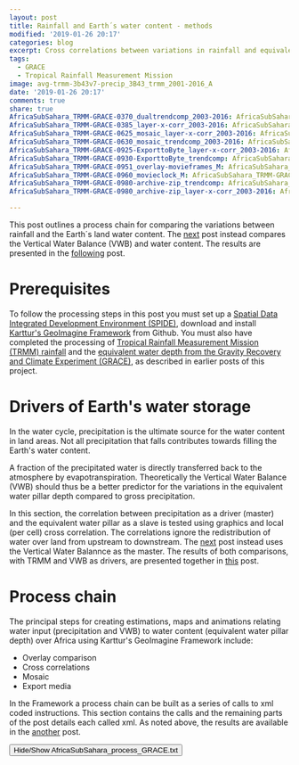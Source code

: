 ```yaml
---
layout: post
title: Rainfall and Earth´s water content - methods
modified: '2019-01-26 20:17'
categories: blog
excerpt: Cross correlations between variations in rainfall and equivalent water pillar depth
tags:
  - GRACE
  - Tropical Rainfall Measurement Mission
image: avg-trmm-3b43v7-precip_3B43_trmm_2001-2016_A
date: '2019-01-26 20:17'
comments: true
share: true
AfricaSubSahara_TRMM-GRACE-0370_dualtrendcomp_2003-2016: AfricaSubSahara_TRMM-GRACE-0370_dualtrendcomp_2003-2016
AfricaSubSahara_TRMM-GRACE-0385_layer-x-corr_2003-2016: AfricaSubSahara_TRMM-GRACE-0385_layer-x-corr_2003-2016
AfricaSubSahara_TRMM-GRACE-0625_mosaic_layer-x-corr_2003-2016: AfricaSubSahara_TRMM-GRACE-0625_mosaic_layer-x-corr_2003-2016
AfricaSubSahara_TRMM-GRACE-0630_mosaic_trendcomp_2003-2016: AfricaSubSahara_TRMM-GRACE-0630_mosaic_trendcomp_2003-2016
AfricaSubSahara_TRMM-GRACE-0925-ExporttoByte_layer-x-corr_2003-2016: AfricaSubSahara_TRMM-GRACE-0925-ExporttoByte_layer-x-corr_2003-2016
AfricaSubSahara_TRMM-GRACE-0930-ExporttoByte_trendcomp: AfricaSubSahara_TRMM-GRACE-0930-ExporttoByte_trendcomp
AfricaSubSahara_TRMM-GRACE-0951_overlay-movieframes_M: AfricaSubSahara_TRMM-GRACE-0951_overlay-movieframes_M
AfricaSubSahara_TRMM-GRACE-0960_movieclock_M: AfricaSubSahara_TRMM-GRACE-0960_movieclock_M
AfricaSubSahara_TRMM-GRACE-0980-archive-zip_trendcomp: AfricaSubSahara_TRMM-GRACE-0980-archive-zip_trendcomp
AfricaSubSahara_TRMM-GRACE-0980_archive-zip_layer-x-corr_2003-2016: AfricaSubSahara_TRMM-GRACE-0980_archive-zip_layer-x-corr_2003-2016

---
```

<script src="https://karttur.github.io/common/assets/js/karttur/togglediv.js"></script>

This post outlines a process chain for comparing the variations between rainfall and the Earth´s land water content. The [next](../vwb-grace-crosscorr-methods/) post instead compares the Vertical Water Balance (VWB) and water content. The results are presented in the [following](../vwb-trmm-grace-crosscorr-results/) post.

# Prerequisites

To follow the processing steps in this post you must set up a [Spatial Data Integrated Development Environment (SPIDE)](https://karttur.github.io/setup-ide/), download and install [Karttur's GeoImagine Framework](https://karttur.github.io/geoimagine/blog/blog-import-project-eclipse/) from Github. You must also have completed the processing of [Tropical Rainfall Measurement Mission (TRMM) rainfall](../trmm-methods) and the [equivalent water depth from the Gravity Recovery and Climate Experiment (GRACE)](../grace-methods), as described in earlier posts of this project.

# Drivers of Earth's water storage

In the water cycle, precipitation is the ultimate source for the water content in land areas. Not all precipitation that falls contributes towards filling the Earth's water content.

A fraction of the precipitated water is directly transferred back to the atmosphere by evapotranspiration. Theoretically the Vertical Water Balance (VWB) should thus be a better predictor for the variations in the equivalent water pillar depth compared to gross precipitation.

In this section, the correlation between precipitation as a driver (master) and the equivalent water pillar as a slave is tested using graphics and local (per cell) cross correlation. The correlations ignore the redistribution of water over land from upstream to downstream. The [next](../wvb-grace-crosscorr-methods/) post instead uses the Vertical Water Balannce as the master. The results of both comparisons, with TRMM and VWB as drivers, are presented together in [this](../vwb-trmm-grace-crosscorr-results/) post.

# Process chain

The principal steps for creating estimations, maps and animations relating water input (precipitation and VWB) to water content (equivalent water pillar depth) over Africa using Karttur's GeoImagine Framework include:

- Overlay comparison
- Cross correlations
- Mosaic
- Export media

In the Framework a process chain can be built as a series of calls to xml coded instructions. This section contains the calls and the remaining parts of the post details each called xml. As noted above, the results are available in the [another](../vwb-trmm-grace-crosscorr-results/) post.

<button id= "toggleProcessChain" onclick="hiddencode('ProcessChain')">Hide/Show AfricaSubSahara_process_GRACE.txt</button>
<div id="ProcessChain" style="display:none">
{% capture text-capture %}
{% raw %}
```
###################################
###################################
###   TRMM vs GRACE analysis   ###
###################################
###################################

## The processing requires that the project TRMM and GRACE processing are completed ##

###################################
###          Update db          ###
###################################

## If you have access to preprocessed data created by karttur's Geoimagine Framework ##
## you can access the data from your Framework installation by updating the db ##
## You can also use updatedb to clean your database and/or delete files from your Framework organized storage ##

###################################
###     Overlay comparison      ###
###################################

## Compare trends from GRACE and TRMM  ##
#AfricaSubSahara_TRMM-GRACE-0370_dualtrendcomp_2003-2016.xml

###################################
###   Time Series Processing    ###
###################################

## Cross correlation between TRMM (master) and GRACE (slave) ##
#AfricaSubSahara_TRMM-GRACE-0385_layer-x-corr_2003-2016.xml

###################################
###   	       Mosaic           ###
###################################

## Mosaic the TRMM-GRACE (Master-Slave) cross correlation results for Sub Saharan Africa ##
#AfricaSubSahara_TRMM-GRACE-0625_mosaic_layer-x-corr_2003-2016.xml

## Mosaic the trend comparison TRMM-GRACE for Sub Saharan Africa ##
#AfricaSubSahara_TRMM-GRACE-0630_mosaic_trendcomp_2003-2016.xml

###################################
###        Export media         ###
###################################

## Export TRMM-GRACE (Master-Slave) cross correlation ##
#AfricaSubSahara_TRMM-GRACE-0925-ExporttoByte_layer-x-corr_2003-2016.xml

## Export trend comparison TRMM-GRACE results ##
#AfricaSubSahara_TRMM-GRACE-0930-ExporttoByte_trendcomp.xml

###   	       Movie            ###

## Create TRMM-GRACE overlay image frames ##
#AfricaSubSahara_TRMM-GRACE-0951_overlay-movieframes_M.xml

## Create Movieclock and scripts for TRMM + GRACE overlay movie with movieclock overlay
#AfricaSubSahara_TRMM-GRACE-0960_movieclock_M.xml

###################################
###          Archive            ###
###################################

## Archive cross correlation ##
#AfricaSubSahara_TRMM-GRACE-0980_archive-zip_layer-x-corr_2003-2016.xml

## Archive trend comparison TRMM-GRACE for Sub Saharan Africa ##
AfricaSubSahara_TRMM-GRACE-0980-archive-zip_trendcomp.xml
```
{% endraw %}
{% endcapture %}
{% include widgets/toggle-code.html  toggle-text=text-capture  %}
</div>

## Overlay comparison

As part of the processing of [TRMM rainfall](../trmm-methods) and [GRACE equivalent water pillar depth](..(grace-methods) the absolute changes of each has already been calculated. Here, a special overlay process is applied comparing two overlapping layers depicting changes or trends. The overlay identifies the congruence between the two change layers in 9 classes:

||           |                                  |      1st layer      |                 |
||           |           Increase                       |      No change      |     Decrease            |
||:---------|:--------------------------------:|:-------------------:|:---------------:|
||       <b>Increase</b>   |         both increasing          |    1st no change<br>2nd increasing    | 1st decreasing<br>2nd increasing   |
|<b>2nd layer</b>| <b>No change</b> | 1st increasing<br>2nd no change | No change in either | 1st decreasing<br>2nd no change  |
||     <b>Decrease</b>      |             1st increasing<br>2nd decreasing            |         1st no change<br>2nd decreasing          | both decreasing |

The overlay can be done with any two change layers and here the overlay comparisons are done for layers including changes for all regions, and layers with only significant changes.

Process: [dualtrendscompmodistiles](https://karttur.github.io/geoimagine/subprocess/subproc-dualtrendscompmodistiles/)

{% capture foo %}{{page.AfricaSubSahara_TRMM-GRACE-0370_dualtrendcomp_2003-2016}}{% endcapture %}
{% include xml/AfricaSubSahara_TRMM-GRACE-0370_dualtrendcomp_2003-2016.html foo=foo %}

## Time Series Processing

The time series process is restricted to cross correlations between monthly variations in a master (rainfall) driving a slave (equivalent water pillar depth). The cross correlations are done at pixel by pixel time series. Following the results from comparing different smoothing algorithms [cross correlating climate indexes and TRMM](../trmm-results), the layer to layer cross correlation was done using a 12 month naive kernel. The allowed lag was restricted to slave responses following 0 to 6 months after the master signal.

Process: [imagecrosstrendtsmodis](https://karttur.github.io/geoimagine/subprocess/subproc-imagecrosstrendtsmodis/)

{% capture foo %}{{page.AfricaSubSahara_TRMM-GRACE-0385_layer-x-corr_2003-2016}}{% endcapture %}
{% include xml/AfricaSubSahara_TRMM-GRACE-0385_layer-x-corr_2003-2016.html foo=foo %}

## Mosaic

In the mosaic process, the tiles are first concatenated and then cut to the actual coordinates of the defining region. Cell values and data type remain the same, but the data can be reprojected on the fly.

Process: [MosaicModis](https://karttur.github.io/geoimagine/subprocess/subproc-MosaicModis/)

###  Mosaic cross correlation

{% capture foo %}{{page.AfricaSubSahara_TRMM-GRACE-0625_mosaic_layer-x-corr_2003-2016}}{% endcapture %}
{% include xml/AfricaSubSahara_TRMM-GRACE-0625_mosaic_layer-x-corr_2003-2016.html foo=foo %}

### Mosaic change comparison

{% capture foo %}{{page.AfricaSubSahara_TRMM-GRACE-0630_mosaic_trendcomp_2003-2016}}{% endcapture %}
{% include xml/AfricaSubSahara_TRMM-GRACE-0630_mosaic_trendcomp_2003-2016.html foo=foo %}

## Export Media

Process: [exporttobytemodisRegionToRegion](https://karttur.github.io/geoimagine/subprocess/subproc-exporttobytemodisRegionToRegion/)

### Export cross correlation

{% capture foo %}{{page.AfricaSubSahara_TRMM-GRACE-0925-ExporttoByte_layer-x-corr_2003-2016}}{% endcapture %}
{% include xml/AfricaSubSahara_TRMM-GRACE-0925-ExporttoByte_layer-x-corr_2003-2016.html foo=foo %}

### Export change comparison

{% capture foo %}{{page.AfricaSubSahara_TRMM-GRACE-0930-ExporttoByte_trendcomp}}{% endcapture %}
{% include xml/AfricaSubSahara_TRMM-GRACE-0930-ExporttoByte_trendcomp.html foo=foo %}

### Movies

The animated movies for a master and a slave are created by overlaying a smaller master frame over a larger slave (the size and position can be set as process parameters). The master and slave frames must first be produced as separate frames and then combined. The clock and time line are then overlaid as for other movies.

The movie creation requires that the command line applications [ImageMagick](https://karttur.github.io/setup-theme-blog/blog/install-imagemagick/) and [FFmpeg](https://karttur.github.io/setup-theme-blog/blog/ffmpeg-movie/) are installed.

#### Create overlay image frames

Process: [mmovieoverlayframeModisRegion](https://karttur.github.io/geoimagine/subprocess/subproc-movieoverlayframeModisRegion/)

{% capture foo %}{{page.AfricaSubSahara_TRMM-GRACE-0951_overlay-movieframes_M}}{% endcapture %}
{% include xml/AfricaSubSahara_TRMM-GRACE-0951_overlay-movieframes_M.html foo=foo %}

#### Create clock frames and movie

Process: [movieclockModisRegionToRegion](https://karttur.github.io/geoimagine/subprocess/subproc-movieclockModisRegionToRegion/)

{% capture foo %}{{page.AfricaSubSahara_TRMM-GRACE-0960_movieclock_M}}{% endcapture %}
{% include xml/AfricaSubSahara_TRMM-GRACE-0960_movieclock_M.html foo=foo %}

## Archive

Archiving is done by creating zip files of each individual layer and saving it in a hierarchical structure identical to the original.

Process: [ArchiveModisRegionTiles](https://karttur.github.io/geoimagine/subprocess/subproc-ArchiveModisRegionTiles/)

### Archive cross correlation

{% capture foo %}{{page.AfricaSubSahara_TRMM-GRACE-0980_archive-zip_layer-x-corr_2003-2016}}{% endcapture %}
{% include xml/AfricaSubSahara_TRMM-GRACE-0980_archive-zip_layer-x-corr_2003-2016.html foo=foo %}

### Archive change comparison

{% capture foo %}{{page.AfricaSubSahara_TRMM-GRACE-0980-archive-zip_trendcomp}}{% endcapture %}
{% include xml/AfricaSubSahara_TRMM-GRACE-0980-archive-zip_trendcomp.html foo=foo %}

__The <span class='button'>Next</span> button below will take you to a duplicate of the methods used in this post, but for comparing the Vertical Water Balance with the GRACE estimated water pillar on land__.
